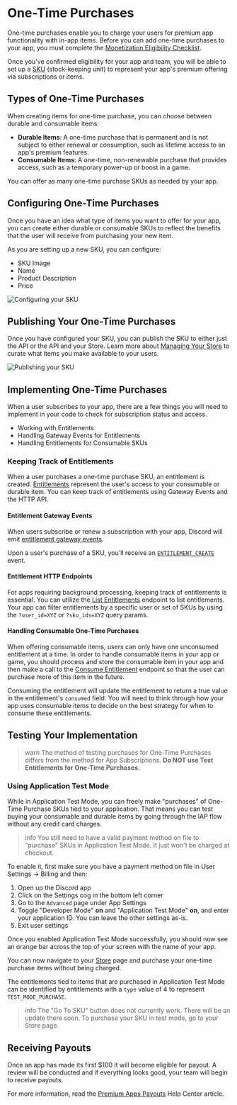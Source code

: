 # One-Time Purchases

One-time purchases enable you to charge your users for premium app functionality with in-app items. Before you can add one-time purchases to your app, you must complete the [Monetization Eligibility Checklist](#DOCS_MONETIZATION_OVERVIEW/eligibility-checklist).

Once you've confirmed eligibility for your app and team, you will be able to set up a [SKU](#DOCS_MONETIZATION_SKUS) (stock-keeping unit) to represent your app's premium offering via subscriptions or items.

## Types of One-Time Purchases

When creating items for one-time purchase, you can choose between durable and consumable items:

-   **Durable Items**: A one-time purchase that is permanent and is not subject to either renewal or consumption, such as lifetime access to an app's premium features.
-   **Consumable Items**: A one-time, non-renewable purchase that provides access, such as a temporary power-up or boost in a game.

You can offer as many one-time purchase SKUs as needed by your app.

## Configuring One-Time Purchases

Once you have an idea what type of items you want to offer for your app, you can create either durable or consumable SKUs to reflect the benefits that the user will receive from purchasing your new item.

As you are setting up a new SKU, you can configure:

- SKU Image
- Name
- Product Description
- Price

![Configuring your SKU](sku-configure.png)

## Publishing Your One-Time Purchases

Once you have configured your SKU, you can publish the SKU to either just the API or the API and your Store. Learn more about [Managing Your Store](#DOCS_MONETIZATION_MANAGING_YOUR_STORE) to curate what items you make available to your users.

![Publishing your SKU](sku-publish.png)

## Implementing One-Time Purchases

When a user subscribes to your app, there are a few things you will need to implement in your code to check for subscription status and access.

-   Working with Entitlements
-   Handling Gateway Events for Entitlements
-   Handling Entitlements for Consumable SKUs

### Keeping Track of Entitlements

When a user purchases a one-time purchase SKU, an entitlement is created. [Entitlements](#DOCS_MONETIZATION_ENTITLEMENTS) represent the user's access to your consumable or durable item. You can keep track of entitlements using  Gateway Events and the HTTP API.

#### Entitlement Gateway Events

When users subscribe or renew a subscription with your app, Discord will emit [entitlement gateway events](#DOCS_MONETIZATION_ENTITLEMENTS/gateway-events).

Upon a user's purchase of a SKU, you'll receive an [`ENTITLEMENT_CREATE`](#DOCS_MONETIZATION_ENTITLEMENTS/new-entitlement) event.

#### Entitlement HTTP Endpoints

For apps requiring background processing, keeping track of entitlements is essential. You can utilize the [List Entitlements](#DOCS_MONETIZATION_ENTITLEMENTS/list-entitlements) endpoint to list entitlements. Your app can filter entitlements by a specific user or set of SKUs by using the `?user_id=XYZ` or `?sku_ids=XYZ` query params.

#### Handling Consumable One-Time Purchases

When offering consumable items, users can only have one unconsumed entitlement at a time. In order to handle consumable items in your app or game, you should process and store the consumable item in your app and then make a call to the [Consume Entitlement](#DOCS_MONETIZATION_ENTITLEMENTS/consume-an-entitlement) endpoint so that the user can purchase more of this item in the future.

Consuming the entitlement will update the entitlement to return a true value in the entitlement's `consumed` field. You will need to think through how your app uses consumable items to decide on the best strategy for when to consume these entitlements.

## Testing Your Implementation

> warn
> The method of testing purchases for One-Time Purchases differs from the method for App Subscriptions. **Do NOT use Test Entitlements for One-Time Purchases.**

### Using Application Test Mode

While in Application Test Mode, you can freely make "purchases" of One-Time Purchase SKUs tied to your application. That means you can test buying your consumable and durable items by going through the IAP flow without any credit card charges.

> info
> You still need to have a valid payment method on file to "purchase" SKUs in Application Test Mode. It just won't be charged at checkout.

To enable it, first make sure you have a payment method on file in User Settings -> Billing and then:

1.  Open up the Discord app
2.  Click on the Settings cog in the bottom left corner
3.  Go to the `Advanced` page under App Settings
4.  Toggle "Developer Mode" **on** and "Application Test Mode" **on**, and enter your application ID. You can leave the other settings as-is.
5.  Exit user settings

Once you enabled Application Test Mode successfully, you should now see an orange bar across the top of your screen with the name of your app.

You can now navigate to your [Store](#DOCS_MONETIZATION_MANAGING_YOUR_STORE) page and purchase your one-time purchase items without being charged.

The entitlements tied to items that are purchased in Application Test Mode can be identified by entitlements with a `type` value of 4 to represent `TEST_MODE_PURCHASE`.

> info
> The "Go To SKU" button does not currently work. There will be an update there soon. To purchase your SKU in test mode, go to your Store page.

## Receiving Payouts

Once an app has made its first $100 it will become eligible for payout. A review will be conducted and if everything looks good, your team will begin to receive payouts.

For more information, read the [Premium Apps Payouts](https://support-dev.discord.com/hc/articles/17299902720919) Help Center article.